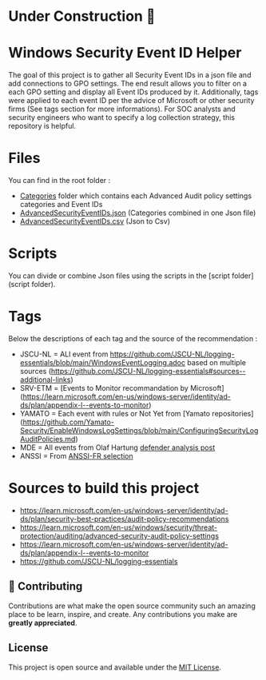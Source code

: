 # Under Construction :construction:

# Windows Security Event ID Helper

The goal of this project is to gather all Security Event IDs in a json file and add connections to GPO settings. The end result allows you to filter on a each GPO setting and display all Event IDs produced by it. Additionally, tags were applied to each event ID per the advice of Microsoft or other security firms (See tags section for more informations). For SOC analysts and security engineers who want to specify a log collection strategy, this repository is helpful.

# Files
You can find in the root folder :
- [Categories](Categories) folder which contains each Advanced Audit policy settings categories and Event IDs
- [AdvancedSecurityEventIDs.json](AdvancedSecurityEventIDs.json) (Categories combined in one Json file)
- [AdvancedSecurityEventIDs.csv](AdvancedSecurityEventIDs.csv) (Json to Csv)

# Scripts
You can divide or combine Json files using the scripts in the [script folder](script folder).
        
# Tags
Below the descriptions of each tag and the source of the recommendation :
- JSCU-NL = ALl event from https://github.com/JSCU-NL/logging-essentials/blob/main/WindowsEventLogging.adoc based on multiple sources (https://github.com/JSCU-NL/logging-essentials#sources--additional-links)
- SRV-ETM = [Events to Monitor recommandation by Microsoft] (https://learn.microsoft.com/en-us/windows-server/identity/ad-ds/plan/appendix-l--events-to-monitor)
- YAMATO = Each event with rules or Not Yet from [Yamato repositories] (https://github.com/Yamato-Security/EnableWindowsLogSettings/blob/main/ConfiguringSecurityLogAuditPolicies.md)
- MDE = All events from Olaf Hartung [defender analysis post](https://medium.com/falconforce/microsoft-defender-for-endpoint-internals-0x02-audit-settings-and-telemetry-1d0af3ebfb27)
- ANSSI = From [ANSSI-FR selection](https://github.com/ANSSI-FR/guide-journalisation-microsoft/blob/main/Standard_WEC_query.xml)

# Sources to build this project
- https://learn.microsoft.com/en-us/windows-server/identity/ad-ds/plan/security-best-practices/audit-policy-recommendations
- https://learn.microsoft.com/en-us/windows/security/threat-protection/auditing/advanced-security-audit-policy-settings
- https://learn.microsoft.com/en-us/windows-server/identity/ad-ds/plan/appendix-l--events-to-monitor
- https://github.com/JSCU-NL/logging-essentials


## 🍰 Contributing    
Contributions are what make the open source community such an amazing place to be learn, inspire, and create. Any contributions you make are **greatly appreciated**.

## License
This project is open source and available under the [MIT License](LICENSE).
